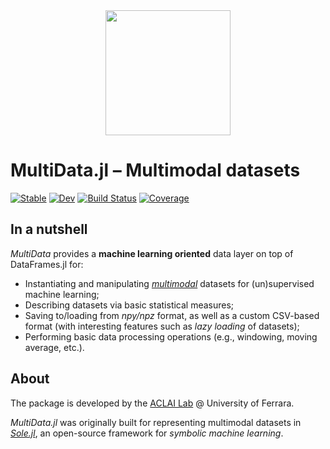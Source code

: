 <div align="center"><a href="https://github.com/aclai-lab/Sole.jl"><img src="logo.png" alt="" title="This package is part of Sole.jl" width="200"></a></div>

# MultiData.jl – Multimodal datasets

[![Stable](https://img.shields.io/badge/docs-stable-blue.svg)](https://aclai-lab.github.io/MultiData.jl)
[![Dev](https://img.shields.io/badge/docs-dev-blue.svg)](https://aclai-lab.github.io/MultiData.jl/dev)
[![Build Status](https://api.cirrus-ci.com/github/aclai-lab/MultiData.jl.svg?branch=main)](https://cirrus-ci.com/github/aclai-lab/MultiData.jl)
[![Coverage](https://codecov.io/gh/aclai-lab/MultiData.jl/branch/main/graph/badge.svg)](https://codecov.io/gh/aclai-lab/MultiData.jl)
<!-- [![Binder](https://mybinder.org/badge_logo.svg)](https://mybinder.org/v2/gh/aclai-lab/MultiData.jl/HEAD?labpath=pluto-demo.jl) -->

<!-- [![Dev](https://img.shields.io/badge/docs-dev-blue.svg)](https://aclai-lab.github.io/MultiData.jl/dev) -->

## In a nutshell

*MultiData* provides a **machine learning oriented** data layer on top of DataFrames.jl for:
- Instantiating and manipulating [*multimodal*](https://en.wikipedia.org/wiki/Multimodal_learning) datasets for (un)supervised machine learning;
- Describing datasets via basic statistical measures;
- Saving to/loading from *npy/npz* format, as well as a custom CSV-based format (with interesting features such as *lazy loading* of datasets);
- Performing basic data processing operations (e.g., windowing, moving average, etc.).

<!-- - Dealing with [*(non-)tabular* data](https://en.wikipedia.org/wiki/Unstructured_data) (e.g., graphs, images, time-series, etc.); -->
<!--
If you are used to dealing with unstructured/multimodal data, but cannot find the right
tools in Julia, you will find
[*SoleFeatures.jl*](https://github.com/aclai-lab/SoleFeatures.jl/) useful!
-->

## About

The package is developed by the [ACLAI Lab](https://aclai.unife.it/en/) @ University of
Ferrara.

*MultiData.jl* was originally built for representing multimodal datasets in
[*Sole.jl*](https://github.com/aclai-lab/Sole.jl), an open-source framework for
*symbolic machine learning*.
